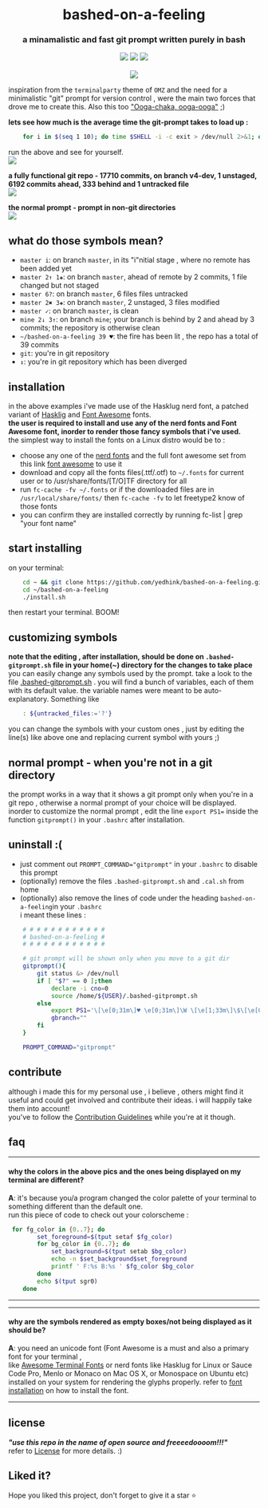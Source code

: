 <h1 align="center">bashed-on-a-feeling</h1>  
    
<h3 align="center">a minamalistic and fast git prompt written purely in bash</h3>  

<p align="center">
  <a href="https://github.com/yedhink/dotfiles_ikigai/blob/master/i3_hooked_on_a_feeling/.bashrc"><img src="https://img.shields.io/badge/bash-4.4.19-brightgreen.svg" /></a>
  <a href="https://fontawesome.com/"><img src="https://img.shields.io/badge/Font%20Awesome-5.0.13-yellow.svg" /></a>
  <a href="https://nerdfonts.com/"><img src="https://img.shields.io/badge/Nerd%20Font-Hasklug%20patched-orange.svg" /></a>
  <br><br>
  <img src="https://github.com/yedhink/bashed-on-a-feeling/blob/master/previews/fullclean.png">
</p>

inspiration from the `terminalparty` theme of `OMZ` and the need for a minimalistic "git" prompt for version control , were the main two forces that drove me to create this. Also this too ["Ooga-chaka, ooga-ooga"](https://youtu.be/NrI-UBIB8Jki) ;)  

**lets see how much is the average time the git-prompt takes to load up :**    
```bash
	for i in $(seq 1 10); do time $SHELL -i -c exit > /dev/null 2>&1; done
```  
run the above and see for yourself.  
![](https://github.com/yedhink/bashed-on-a-feeling/blob/master/previews/terminalfast.gif)  

**a fully functional git repo - 17710 commits, on branch v4-dev, 1 unstaged, 6192 commits ahead, 333 behind and 1 untracked file**  
![](https://github.com/yedhink/bashed-on-a-feeling/blob/master/previews/busy.png)  

**the normal prompt - prompt in non-git directories**  
![](https://github.com/yedhink/bashed-on-a-feeling/blob/master/previews/normal.png)  

## what do those symbols mean?

* ``master i``: on branch ``master``, in its "i"nitial stage , where no remote has been added yet   
* ``master 2↑ 1✚``: on branch ``master``, ahead of remote by 2 commits, 1 file changed but not staged
* ``master 6?``: on branch ``master``, 6 files files untracked
* ``master 2✖ 3✚``: on branch ``master``, 2 unstaged, 3 files modified
* ``master ✓``: on branch ``master``, is clean
* ``mine 2↓ 3↑``: on branch ``mine``; your branch is behind by 2 and ahead by 3 commits; the repository is otherwise clean
* ``~/bashed-on-a-feeling 39 ♥``: the fire has been lit , the repo has a total of 39 commits 
* ``git``: you're in git repository 
* ``↕``: you're in git repository which has been diverged 

## installation
in the above examples i've made use of the Hasklug nerd font, a patched variant of [Hasklig](https://github.com/ryanoasis/nerd-fonts/tree/master/patched-fonts/Hasklig) and [Font Awesome](https://github.com/FortAwesome/Font-Awesome) fonts.  
**the user is required to install and use any of the nerd fonts and Font Awesome font, inorder to render those fancy symbols that i've used.**      
the simplest way to install the fonts on a Linux distro would be to :  
* choose any one of the [nerd fonts](https://github.com/ryanoasis/nerd-fonts) and the full font awesome set from this link [font awesome](https://github.com/FortAwesome/Font-Awesome/tree/master/use-on-desktop) to use it  
* download and copy all the fonts files(.ttf/.otf) to `~/.fonts` for current user or to /usr/share/fonts/[T/O]TF directory for all
* run `fc-cache -fv ~/.fonts` or if the downloaded files are in `/usr/local/share/fonts/` then `fc-cache -fv` to let freetype2 know of those fonts
* you can confirm they are installed correctly by running fc-list | grep "your font name" 

## start installing

on  your terminal:  
```bash
	cd ~ && git clone https://github.com/yedhink/bashed-on-a-feeling.git
	cd ~/bashed-on-a-feeling
	./install.sh
```
then restart your terminal. BOOM!  

## customizing symbols

**note that the editing , after installation, should be done on `.bashed-gitprompt.sh` file in your home(~) directory for the changes to take place**  
you can easily change any symbols used by the prompt. take a look to the file [.bashed-gitprompt.sh]() . you will find a bunch of variables, each of them with its default value. the variable names were meant to be auto-explanatory. Something like  

```bash
	: ${untracked_files:='?'}
```  
you can change the symbols with your custom ones , just by editing the line(s) like above one and replacing current symbol with yours ;)

## normal prompt - when you're not in a git directory  
the prompt works in a way that it shows a git prompt only when you're in a git repo , otherwise a normal prompt of your choice will be displayed. inorder to customize the normal prompt , edit the line `export PS1=` inside the function `gitprompt()` in your `.bashrc` after installation.  

## uninstall :(  
* just comment out `PROMPT_COMMAND="gitprompt"` in your `.bashrc` to disable this prompt
* (optionally) remove the files `.bashed-gitprompt.sh` and `.cal.sh` from home
* (optionally) also remove the lines of code under the heading `bashed-on-a-feeling`in your `.bashrc`  
i meant these lines :    
```bash
	# # # # # # # # # # # #
	# bashed-on-a-feeling #
	# # # # # # # # # # # #

	# git prompt will be shown only when you move to a git dir
	gitprompt(){
		git status &> /dev/null
		if [ "$?" == 0 ];then
			declare -i cno=0
			source /home/${USER}/.bashed-gitprompt.sh
		else
			export PS1='\[\e[0;31m\]♥ \e[0;31m\]\W \[\e[1;33m\]\$\[\e[0m\] '
			gbranch=""
		fi
	}

	PROMPT_COMMAND="gitprompt"
```
## contribute  
although i made this for my personal use , i believe , others might find it useful and could get involved and contribute their ideas. i will happily take them into account!  
you've to follow the [Contribution Guidelines]() while you're at it though.  

## faq
---

#### why the colors in the above pics and the ones being displayed on my terminal are different? 

**A**: it's because you/a program changed the color palette of your terminal to something different than the default one.  
run this piece of code to check out your colorscheme :  
```bash
 for fg_color in {0..7}; do
        set_foreground=$(tput setaf $fg_color)
        for bg_color in {0..7}; do
            set_background=$(tput setab $bg_color)
            echo -n $set_background$set_foreground
            printf ' F:%s B:%s ' $fg_color $bg_color
        done
        echo $(tput sgr0)
    done
```

---
---

#### why are the symbols rendered as empty boxes/not being displayed as it should be? 

**A**:  you need an unicode font (Font Awesome is a must and also a primary font for your terminal ,  
		like [Awesome Terminal Fonts](https://github.com/gabrielelana/awesome-terminal-fonts) or nerd fonts like Hasklug for Linux or Sauce Code Pro, Menlo or Monaco on Mac OS X, or Monospace on Ubuntu etc) installed on your system for rendering the glyphs properly. refer to [font installation](https://github.com/yedhink/bashed-on-a-feeling#installation) on how to install the font.   

---
## license
***"use this repo in the name of open source and freeeedoooom!!!"***  
refer to [License](https://raw.githubusercontent.com/yedhink/bashed-on-a-feeling/master/LICENSE) for more details. :)

## Liked it?  
Hope you liked this project, don't forget to give it a star :star:
